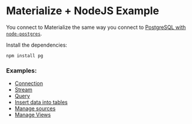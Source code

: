 # Materialize + NodeJS Example

You connect to Materialize the same way you connect to [PostgreSQL with `node-postgres`](https://node-postgres.com/features/connecting).

Install the dependencies:

```
npm install pg
```

### Examples:

- [Connection](./connection.js)
- [Stream](./tail.js)
- [Query](./query.js)
- [Insert data into tables](./insert.js)
- [Manage sources](./source.js)
- [Manage Views](./view.js)